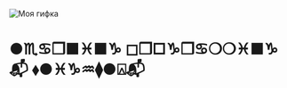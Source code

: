 ![Моя гифка](https://media.giphy.com/media/siCRldvfdu3Ic/giphy.gif)
# ●︎♏︎♋︎❒︎■︎♓︎■︎♑︎ ◻︎❒︎□︎♑︎❒︎♋︎❍︎❍︎♓︎■︎♑︎📬︎ ⬧︎●︎♓︎♑︎♒︎⧫︎●︎⍓︎📬︎
